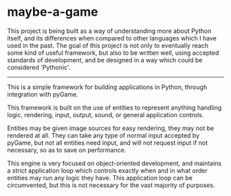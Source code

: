 # maybe-a-game

This project is being built as a way of understanding more about Python itself, and its differences
when compared to other languages which I have used in the past. The goal of this project is not only
to eventually reach some kind of useful framework, but also to be written well, using accepted standards
of development, and be designed in a way which could be considered 'Pythonic'.

--------

This is a simple framework for building applications in Python, through integration with pyGame.

This framework is built on the use of entities to represent anything handling logic, rendering, input, output,
sound, or general application controls.

Entities may be given image sources for easy rendering, they may not be rendered at all. They can take
any type of normal input accepted by pyGame, but not all entities need input, and will not request input
if not necessary, so as to save on performance.

This engine is very focused on object-oriented development, and maintains a strict application loop which controls
exactly when and in what order entities may run any logic they have. This application loop can be circumvented,
but this is not necessary for the vast majority of purposes.
